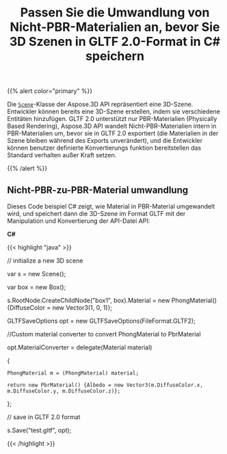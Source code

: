 ﻿---
title: Passen Sie die Umwandlung von Nicht-PBR-Materialien an, bevor Sie 3D Szenen in GLTF 2.0-Format in C# speichern
linktitle: Passen Sie die Umwandlung von Nicht-PBR-Materialien an, bevor Sie die Szenen 3D in das Format GLTF 2.0 speichern
type: docs
weight: 70
url: /de/net/customize-non-pbr-to-pbr-materials-conversion-before-saving-3d-scenes-to-gltf-2-0-format/
description: Die Szene klasse der Aspose.3D API repräsentiert eine 3D-Szene. Entwickler können bereits eine 3D-Szene erstellen, indem sie verschiedene Entitäten hinzufügen. GLTF 2.0 unterstützt nur PBR-Materialien (Physically Based Rendering), Aspose.3D API wandelt Nicht-PBR-Materialien intern in PBR-Materialien um, bevor es in GLTF 2.0 exportiert.
---
{{% alert color="primary" %}} 

Die [`Scene`](https://reference.aspose.com/3d/net/aspose.threed/scene)-Klasse der Aspose.3D API repräsentiert eine 3D-Szene. Entwickler können bereits eine 3D-Szene erstellen, indem sie verschiedene Entitäten hinzufügen. GLTF 2.0 unterstützt nur PBR-Materialien (Physically Based Rendering), Aspose.3D API wandelt Nicht-PBR-Materialien intern in PBR-Materialien um, bevor sie in GLTF 2.0 exportiert (die Materialien in der Szene bleiben während des Exports unverändert), und die Entwickler können benutzer definierte Konvertierungs funktion bereitstellen das Standard verhalten außer Kraft setzen.

{{% /alert %}} 
## **Nicht-PBR-zu-PBR-Material umwandlung**
Dieses Code beispiel C# zeigt, wie Material in PBR-Material umgewandelt wird, und speichert dann die 3D-Szene im Format GLTF mit der Manipulation und Konvertierung der API-Datei API:

**C#**

{{< highlight "java" >}}

 // initialize a new 3D scene

var s = new Scene();

var box = new Box();

s.RootNode.CreateChildNode("box1", box).Material = new PhongMaterial() {DiffuseColor = new Vector3(1, 0, 1)};

GLTFSaveOptions opt = new GLTFSaveOptions(FileFormat.GLTF2);

//Custom material converter to convert PhongMaterial to PbrMaterial

opt.MaterialConverter = delegate(Material material)

{

    PhongMaterial m = (PhongMaterial) material;

    return new PbrMaterial() {Albedo = new Vector3(m.DiffuseColor.x, m.DiffuseColor.y, m.DiffuseColor.z)};

};

// save in GLTF 2.0 format

s.Save("test.gltf", opt);

{{< /highlight >}}
